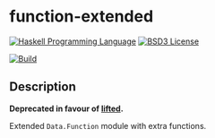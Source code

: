 # function-extended

<!--
[![Hackage](http://img.shields.io/hackage/v/function-extended.svg)][Hackage: function-extended]
[![Hackage Dependencies](https://img.shields.io/hackage-deps/v/function-extended.svg)][Reverse Dependencies: function-extended]
-->
[![Haskell Programming Language](https://img.shields.io/badge/language-Haskell-blue.svg)][Haskell.org]
[![BSD3 License](http://img.shields.io/badge/license-BSD3-brightgreen.svg)][tl;dr Legal: BSD3]

[![Build](https://travis-ci.org/trskop/function-extended.svg)](https://travis-ci.org/trskop/function-extended)


## Description

**Deprecated in favour of [lifted](https://github.com/trskop/lifted).**

Extended `Data.Function` module with extra functions.



<!--
[Hackage: function-extended]:
  http://hackage.haskell.org/package/function-extended
  "function-extended package on Hackage"
[Reverse Dependencies: function-extended]:
  http://packdeps.haskellers.com/reverse/function-extended
  "Reverse dependencies of function-extended package"
-->
[Haskell.org]:
  http://www.haskell.org
  "The Haskell Programming Language"
[tl;dr Legal: BSD3]:
  https://tldrlegal.com/license/bsd-3-clause-license-%28revised%29
  "BSD 3-Clause License (Revised)"
